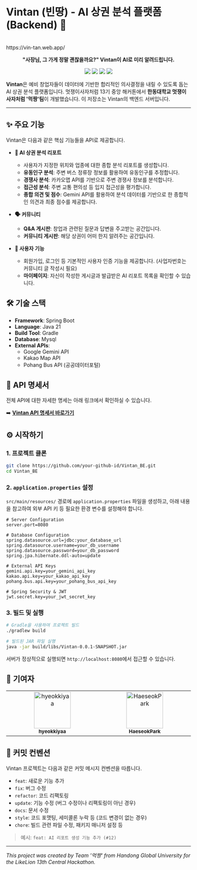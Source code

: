 
# Vintan (빈땅) - AI 상권 분석 플랫폼 (Backend) 🚀

<br>
https://vin-tan.web.app/
</br>

<p align="center">
  <strong>"사장님, 그 가게 정말 괜찮을까요?" Vintan이 AI로 미리 알려드립니다.</strong>
</p>

<p align="center">
    <img src="https://img.shields.io/badge/Spring%20Boot-6DB33F?style=for-the-badge&logo=spring-boot&logoColor=white">
    <img src="https://img.shields.io/badge/Java-007396?style=for-the-badge&logo=java&logoColor=white">
    <img src="https://img.shields.io/badge/Gradle-02303A?style=for-the-badge&logo=gradle&logoColor=white">
    <img src="https://img.shields.io/badge/Git-F05032?style=for-the-badge&logo=git&logoColor=white">
</p>

**Vintan**은 예비 창업자들이 데이터에 기반한 합리적인 의사결정을 내릴 수 있도록 돕는 AI 상권 분석 플랫폼입니다. 멋쟁이사자처럼 13기 중앙 해커톤에서 **한동대학교 멋쟁이사자처럼 '먹짱'팀**이 개발했습니다. 이 저장소는 Vintan의 백엔드 서버입니다.

---

## ✨ 주요 기능

Vintan은 다음과 같은 핵심 기능들을 API로 제공합니다.

*   **🤖 AI 상권 분석 리포트**
    *   사용자가 지정한 위치와 업종에 대한 종합 분석 리포트를 생성합니다.
    *   **유동인구 분석**: 주변 버스 정류장 정보를 활용하여 유동인구를 추정합니다.
    *   **경쟁사 분석**: 카카오맵 API를 기반으로 주변 경쟁사 정보를 분석합니다.
    *   **접근성 분석**: 주변 교통 편의성 등 입지 접근성을 평가합니다.
    *   **종합 의견 및 점수**: Gemini API를 활용하여 분석 데이터를 기반으로 한 종합적인 의견과 최종 점수를 제공합니다.

*   **🗣️ 커뮤니티**
    *   **Q&A 게시판**: 창업과 관련된 질문과 답변을 주고받는 공간입니다.
    *   **커뮤니티 게시판**: 해당 상권이 어떠 한지 알려주는 공간입니다.

*   **👤 사용자 기능**
    *   회원가입, 로그인 등 기본적인 사용자 인증 기능을 제공합니다. (사업자번호는 커뮤니티 글 작성시 필요)
    *   **마이페이지**: 자신이 작성한 게시글과 발급받은 AI 리포트 목록을 확인할 수 있습니다.

## 🛠️ 기술 스택

*   **Framework**: Spring Boot
*   **Language**: Java 21
*   **Build Tool**: Gradle
*   **Database**: Mysql
*   **External APIs**:
    *   Google Gemini API
    *   Kakao Map API
    *   Pohang Bus API (공공데이터포털)

## 📖 API 명세서

전체 API에 대한 자세한 명세는 아래 링크에서 확인하실 수 있습니다.

➡️ **[Vintan API 명세서 바로가기](./api_명세서.md)**

## ⚙️ 시작하기

### 1. 프로젝트 클론

```bash
git clone https://github.com/your-github-id/Vintan_BE.git
cd Vintan_BE
```

### 2. `application.properties` 설정

`src/main/resources/` 경로에 `application.properties` 파일을 생성하고, 아래 내용을 참고하여 외부 API 키 등 필요한 환경 변수를 설정해야 합니다.

```properties
# Server Configuration
server.port=8080

# Database Configuration
spring.datasource.url=jdbc:your_database_url
spring.datasource.username=your_db_username
spring.datasource.password=your_db_password
spring.jpa.hibernate.ddl-auto=update

# External API Keys
gemini.api.key=your_gemini_api_key
kakao.api.key=your_kakao_api_key
pohang.bus.api.key=your_pohang_bus_api_key

# Spring Security & JWT
jwt.secret.key=your_jwt_secret_key
```

### 3. 빌드 및 실행

```bash
# Gradle을 사용하여 프로젝트 빌드
./gradlew build

# 빌드된 JAR 파일 실행
java -jar build/libs/Vintan-0.0.1-SNAPSHOT.jar
```

서버가 정상적으로 실행되면 `http://localhost:8080`에서 접근할 수 있습니다.

## 🤝 기여자

<table>
  <tbody>
    <tr>
      <td align="center" valign="top" width="14.28%"><a href="https://github.com/hyeokkiyaa"><img src="https://avatars.githubusercontent.com/u/122941953?v=4" width="100px;" alt="hyeokkiyaa"/><br /><sub><b>hyeokkiyaa</b></sub></a><br /></td>
      <td align="center" valign="top" width="14.28%"><a href="https://github.com/HaeseokPark"><img src="https://avatars.githubusercontent.com/u/122941953?v=4" width="100px;" alt="HaeseokPark"/><br /><sub><b>HaeseokPark</b></sub></a><br /></td>
    </tr>
  </tbody>
</table>

## 📝 커밋 컨벤션

Vintan 프로젝트는 다음과 같은 커밋 메시지 컨벤션을 따릅니다.

*   `feat`: 새로운 기능 추가
*   `fix`: 버그 수정
*   `refactor`: 코드 리팩토링
*   `update`: 기능 수정 (버그 수정이나 리팩토링이 아닌 경우)
*   `docs`: 문서 수정
*   `style`: 코드 포맷팅, 세미콜론 누락 등 (코드 변경이 없는 경우)
*   `chore`: 빌드 관련 파일 수정, 패키지 매니저 설정 등

> 예시: `feat: AI 리포트 생성 기능 추가 (#12)`

---

*This project was created by Team '먹짱' from Handong Global University for the LikeLion 13th Central Hackathon.*

